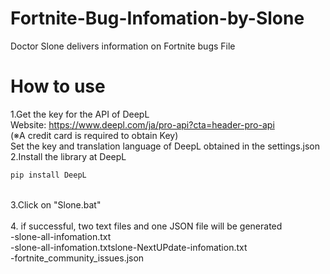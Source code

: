 # Fortnite-Bug-Infomation-by-Slone
Doctor Slone delivers information on Fortnite bugs File
# How to use
1.Get the key for the API of DeepL<br>
Website: https://www.deepl.com/ja/pro-api?cta=header-pro-api<br>
(※A credit card is required to obtain Key)<br>
Set the key and translation language of DeepL obtained in the settings.json<br>
2.Install the library at DeepL<br>
```cmd prompt
pip install DeepL
```
<br>
3.Click on "Slone.bat"<br><br>
4. if successful, two text files and one JSON file will be generated<br>
-slone-all-infomation.txt<br>
-slone-all-infomation.txtslone-NextUPdate-infomation.txt<br>
-fortnite_community_issues.json<br>

